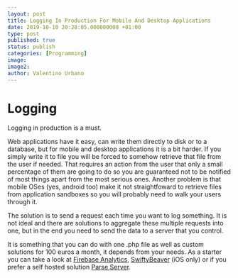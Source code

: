 ```yaml
---
layout: post
title: Logging In Production For Mobile And Desktop Applications
date: 2019-10-10 20:28:05.000000000 +01:00
type: post
published: true
status: publish
categories: [Programming]
image:
image2:
author: Valentino Urbano
---
```

# Logging

Logging in production is a must.

Web applications have it easy, can write them directly to disk or to a database, but for mobile and desktop applications it is a bit harder. If you simply write it to file you will be forced to somehow retrieve that file from the user if needed. That requires an action from the user that only a small percentage of them are going to do so you are guaranteed not to be notified of most things apart from the most serious ones. Another problem is that mobile OSes (yes, android too) make it not straightfoward to retrieve files from application sandboxes so you will probably need to walk your users through it.

The solution is to send a request each time you want to log something. It is not ideal and there are solutions to aggregate these multiple requests into one, but in the end you need to send the data to a server that you control.

It is something that you can do with one .php file as well as custom solutions for 100 euros a month, it depends from your needs. As a starter you can take a look at [Firebase Analytics][1], [SwiftyBeaver][2] (iOS only) or if you prefer a self hosted solution [Parse Server][3].

[1]: https://firebase.google.com/docs/analytics
[2]: https://github.com/SwiftyBeaver/SwiftyBeaver
[3]: https://github.com/parse-community/parse-server